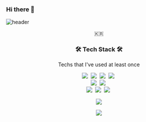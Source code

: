 ### Hi there 👋

![header](https://capsule-render.vercel.app/api?type=soft&color=auto&height=150&section=header&text=Minseop%20Choi&fontSize=70&animation=twinkling)

<p align="center">🇰🇷 </p>

<h3 align="center">🛠 Tech Stack 🛠</h3>

<p align="center"> Techs that I've used at least once </p>

<p align="center">
  <img src="https://img.shields.io/badge/C++-6097CB?style=flat-square&logo=C%2B%2B&logoColor=white"/></a>&nbsp 
  <img src="https://img.shields.io/badge/Python-376E9D?style=flat-square&logo=Python&logoColor=white"/></a>&nbsp 
  <img src="https://img.shields.io/badge/Java-F0931C?style=flat-square&logo=Java&logoColor=white"/></a>&nbsp
  <img src="https://img.shields.io/badge/Swift-fe582a?style=flat-square&logo=Swift&logoColor=white"/></a>&nbsp
  <br>
  <img src="https://img.shields.io/badge/ios-121111?style=flat-square&logo=apple&logoColor=white"/></a>&nbsp 
  <img src="https://img.shields.io/badge/android-3bd580?style=flat-square&logo=ANDROID&logoColor=white"/></a>&nbsp 
  <br>
  <img src="https://img.shields.io/badge/Docker-0897E5?style=flat-square&logo=docker&logoColor=white"/></a>&nbsp 
  <img src="https://img.shields.io/badge/Kubernetes-0897E5?style=flat-square&logo=kubernetes&logoColor=white"/></a>&nbsp  
  <img src="https://img.shields.io/badge/aws-F89400?style=flat-square&logo=amazon-aws&logoColor=white"/></a>&nbsp 
</p>

<p align="center">
  <a href="https://hits.seeyoufarm.com"><img src="https://hits.seeyoufarm.com/api/count/incr/badge.svg?url=https%3A%2F%2Fgithub.com%2Fminsub0922%2Fhit-counter&count_bg=%2387BAF7&title_bg=%23555555&icon=github.svg&icon_color=%23E7E7E7&title=hits&edge_flat=false"/></a>
</p>


<p align="center"> <img src="https://github-readme-stats.vercel.app/api?username=minsub0922&show_icons=true&theme=dracula" /> </p>
